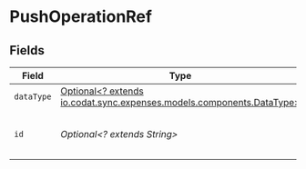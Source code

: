 # PushOperationRef


## Fields

| Field                                                                                                        | Type                                                                                                         | Required                                                                                                     | Description                                                                                                  | Example                                                                                                      |
| ------------------------------------------------------------------------------------------------------------ | ------------------------------------------------------------------------------------------------------------ | ------------------------------------------------------------------------------------------------------------ | ------------------------------------------------------------------------------------------------------------ | ------------------------------------------------------------------------------------------------------------ |
| `dataType`                                                                                                   | [Optional<? extends io.codat.sync.expenses.models.components.DataType>](../../models/components/DataType.md) | :heavy_minus_sign:                                                                                           | Available data types                                                                                         | invoices                                                                                                     |
| `id`                                                                                                         | *Optional<? extends String>*                                                                                 | :heavy_minus_sign:                                                                                           | Unique identifier for a push operation.                                                                      |                                                                                                              |